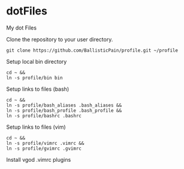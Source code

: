 dotFiles
========

My dot Files

Clone the repository to your user directory.
```
git clone https://github.com/BallisticPain/profile.git ~/profile
```

Setup local bin directory
```
cd ~ &&
ln -s profile/bin bin
```

Setup links to files (bash)
```
cd ~ &&
ln -s profile/bash_aliases .bash_aliases &&
ln -s profile/bash_profile .bash_profile &&
ln -s profile/bashrc .bashrc
```

Setup links to files (vim)
```
cd ~ &&
ln -s profile/vimrc .vimrc &&
ln -s profile/gvimrc .gvimrc
```

Install vgod .vimrc plugins
```
```
